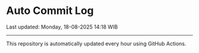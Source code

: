 # Auto Commit Log

Last updated: Monday, 18-08-2025 14:18 WIB

---

This repository is automatically updated every hour using GitHub Actions.
